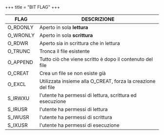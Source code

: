 +++
title = "BIT FLAG"
+++

FLAG | DESCRIZIONE
-- | --
O_RDONLY | Aperto in sola **lettura**
O_WRONLY | Aperto in sola **scrittura**
O_RDWR | Aperto sia in scrittura che in lettura
O_TRUNC | Tronca il file esistente 
O_APPEND | Tutto ciò che viene scritto è dopo il contenuto del file
O_CREAT | Crea un file se non esiste già
O_EXCL | Utilizzata insieme alla O_CREAT, forza la creazione del file
S_IRWXU | l'utente ha permessi di lettura, scrittura ed esecuzione
S_IRUSR | l'utente ha permessi di lettura
S_IWUSR | l'utente ha permessi di scrittura
S_IXUSR | l'utente ha permessi di esecuzione